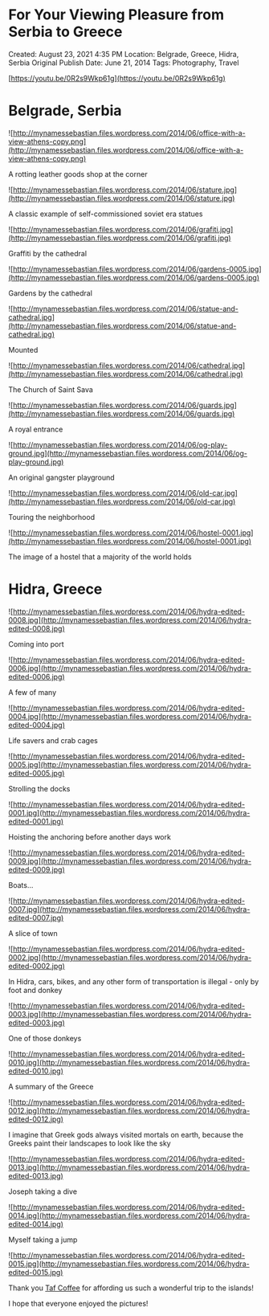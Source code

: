 # For Your Viewing Pleasure from Serbia to Greece

Created: August 23, 2021 4:35 PM
Location: Belgrade, Greece, Hidra, Serbia
Original Publish Date: June 21, 2014
Tags: Photography, Travel

[https://youtu.be/0R2s9Wkp61g](https://youtu.be/0R2s9Wkp61g)

# **Belgrade, Serbia**

![http://mynamessebastian.files.wordpress.com/2014/06/office-with-a-view-athens-copy.png](http://mynamessebastian.files.wordpress.com/2014/06/office-with-a-view-athens-copy.png)

A rotting leather goods shop at the corner

![http://mynamessebastian.files.wordpress.com/2014/06/stature.jpg](http://mynamessebastian.files.wordpress.com/2014/06/stature.jpg)

A classic example of self-commissioned soviet era statues

![http://mynamessebastian.files.wordpress.com/2014/06/grafiti.jpg](http://mynamessebastian.files.wordpress.com/2014/06/grafiti.jpg)

Graffiti by the cathedral

![http://mynamessebastian.files.wordpress.com/2014/06/gardens-0005.jpg](http://mynamessebastian.files.wordpress.com/2014/06/gardens-0005.jpg)

Gardens by the cathedral

![http://mynamessebastian.files.wordpress.com/2014/06/statue-and-cathedral.jpg](http://mynamessebastian.files.wordpress.com/2014/06/statue-and-cathedral.jpg)

Mounted

![http://mynamessebastian.files.wordpress.com/2014/06/cathedral.jpg](http://mynamessebastian.files.wordpress.com/2014/06/cathedral.jpg)

The Church of Saint Sava

![http://mynamessebastian.files.wordpress.com/2014/06/guards.jpg](http://mynamessebastian.files.wordpress.com/2014/06/guards.jpg)

A royal entrance

![http://mynamessebastian.files.wordpress.com/2014/06/og-play-ground.jpg](http://mynamessebastian.files.wordpress.com/2014/06/og-play-ground.jpg)

An original gangster playground

![http://mynamessebastian.files.wordpress.com/2014/06/old-car.jpg](http://mynamessebastian.files.wordpress.com/2014/06/old-car.jpg)

Touring the neighborhood

![http://mynamessebastian.files.wordpress.com/2014/06/hostel-0001.jpg](http://mynamessebastian.files.wordpress.com/2014/06/hostel-0001.jpg)

The image of a hostel that a majority of the world holds

# **Hidra, Greece**

![http://mynamessebastian.files.wordpress.com/2014/06/hydra-edited-0008.jpg](http://mynamessebastian.files.wordpress.com/2014/06/hydra-edited-0008.jpg)

Coming into port

![http://mynamessebastian.files.wordpress.com/2014/06/hydra-edited-0006.jpg](http://mynamessebastian.files.wordpress.com/2014/06/hydra-edited-0006.jpg)

A few of many

![http://mynamessebastian.files.wordpress.com/2014/06/hydra-edited-0004.jpg](http://mynamessebastian.files.wordpress.com/2014/06/hydra-edited-0004.jpg)

Life savers and crab cages

![http://mynamessebastian.files.wordpress.com/2014/06/hydra-edited-0005.jpg](http://mynamessebastian.files.wordpress.com/2014/06/hydra-edited-0005.jpg)

Strolling the docks

![http://mynamessebastian.files.wordpress.com/2014/06/hydra-edited-0001.jpg](http://mynamessebastian.files.wordpress.com/2014/06/hydra-edited-0001.jpg)

Hoisting the anchoring before another days work

![http://mynamessebastian.files.wordpress.com/2014/06/hydra-edited-0009.jpg](http://mynamessebastian.files.wordpress.com/2014/06/hydra-edited-0009.jpg)

Boats...

![http://mynamessebastian.files.wordpress.com/2014/06/hydra-edited-0007.jpg](http://mynamessebastian.files.wordpress.com/2014/06/hydra-edited-0007.jpg)

A slice of town

![http://mynamessebastian.files.wordpress.com/2014/06/hydra-edited-0002.jpg](http://mynamessebastian.files.wordpress.com/2014/06/hydra-edited-0002.jpg)

In Hidra, cars, bikes, and any other form of transportation is illegal - only by foot and donkey

![http://mynamessebastian.files.wordpress.com/2014/06/hydra-edited-0003.jpg](http://mynamessebastian.files.wordpress.com/2014/06/hydra-edited-0003.jpg)

One of those donkeys

![http://mynamessebastian.files.wordpress.com/2014/06/hydra-edited-0010.jpg](http://mynamessebastian.files.wordpress.com/2014/06/hydra-edited-0010.jpg)

A summary of the Greece

![http://mynamessebastian.files.wordpress.com/2014/06/hydra-edited-0012.jpg](http://mynamessebastian.files.wordpress.com/2014/06/hydra-edited-0012.jpg)

I imagine that Greek gods always visited mortals on earth, because the Greeks paint their landscapes to look like the sky

![http://mynamessebastian.files.wordpress.com/2014/06/hydra-edited-0013.jpg](http://mynamessebastian.files.wordpress.com/2014/06/hydra-edited-0013.jpg)

Joseph taking a dive

![http://mynamessebastian.files.wordpress.com/2014/06/hydra-edited-0014.jpg](http://mynamessebastian.files.wordpress.com/2014/06/hydra-edited-0014.jpg)

Myself taking a jump

![http://mynamessebastian.files.wordpress.com/2014/06/hydra-edited-0015.jpg](http://mynamessebastian.files.wordpress.com/2014/06/hydra-edited-0015.jpg)

Thank you [Taf Coffee](http://www.cafetaf.gr/) for affording us such a wonderful trip to the islands!

I hope that everyone enjoyed the pictures!